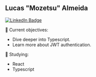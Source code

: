 ## Lucas "Mozetsu" Almeida

[![LinkedIn Badge](https://img.shields.io/badge/Mozetsu-424a53?style=flat-square&labelColor=424a53&logo=linkedin&logoColor=white&link=https://www.linkedin.com/in/mozetsu)](https://www.linkedin.com/in/mozetsu/)

🎯 Current objectives:

- Dive deeper into Typescript.
- Learn more about JWT authentication.

📖 Studying:

- React
- Typescript
